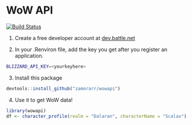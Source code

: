 # WoW API
[![Build Status](https://travis-ci.org/zamorarr/wowapi.svg?branch=master)](https://travis-ci.org/zamorarr/wowapi)

1. Create a free developer account at [dev.battle.net](https://dev.battle.net/)

2. In your .Renviron file, add the key you get after you register an application.

```sh
BLIZZARD_API_KEY=<yourkeyhere>
```
3. Install this package

```R
devtools::install_github("zamorarr/wowapi")
```

4. Use it to get WoW data!

```R
library(wowapi)
df <- character_profile(realm = "Dalaran", characterName = "Scalax")
```
